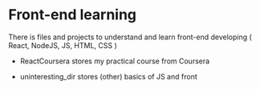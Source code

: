 # Front-end learning

There is files and projects to understand and learn front-end developing 
 ( React, NodeJS, JS, HTML, CSS )

- ReactCoursera stores my practical course from Coursera

- uninteresting_dir stores (other) basics of JS and front 
